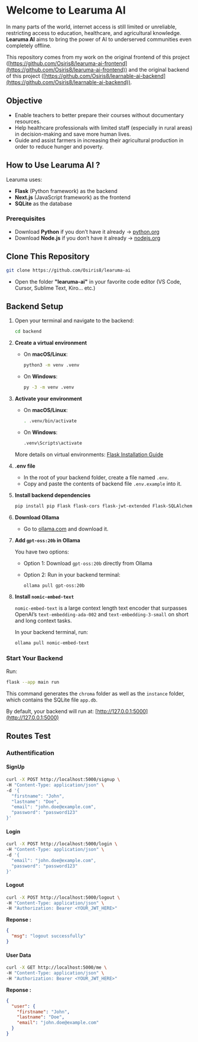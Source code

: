 # Welcome to Learuma AI

In many parts of the world, internet access is still limited or unreliable, restricting access to education, healthcare, and agricultural knowledge.  
**Learuma AI** aims to bring the power of AI to underserved communities even completely offline.

This repository comes from my work on the original frontend of this project ([https://github.com/Osiris8/learuma-ai-frontend](https://github.com/Osiris8/learuma-ai-frontend)) and the original backend of this project ([https://github.com/Osiris8/learnable-ai-backend](https://github.com/Osiris8/learnable-ai-backend)).

## Objective

- Enable teachers to better prepare their courses without documentary resources.
- Help healthcare professionals with limited staff (especially in rural areas) in decision-making and save more human lives.
- Guide and assist farmers in increasing their agricultural production in order to reduce hunger and poverty.

## How to Use Learuma AI ?

Learuma uses:

- **Flask** (Python framework) as the backend
- **Next.js** (JavaScript framework) as the frontend
- **SQLite** as the database

### Prerequisites

- Download **Python** if you don’t have it already → [python.org](https://www.python.org/)
- Download **Node.js** if you don’t have it already → [nodejs.org](https://nodejs.org/en)

## Clone This Repository

```bash
git clone https://github.com/Osiris8/learuma-ai
```

- Open the folder **"learuma-ai"** in your favorite code editor (VS Code, Cursor, Sublime Text, Kiro... etc.)

## Backend Setup

1. Open your terminal and navigate to the backend:

   ```bash
   cd backend
   ```

2. **Create a virtual environment**

   - On **macOS/Linux**:

     ```bash
     python3 -m venv .venv
     ```

   - On **Windows**:

     ```bash
     py -3 -m venv .venv
     ```

3. **Activate your environment**

   - On **macOS/Linux**:

     ```bash
     . .venv/bin/activate
     ```

   - On **Windows**:

     ```bash
     .venv\Scripts\activate
     ```

   More details on virtual environments: [Flask Installation Guide](https://flask.palletsprojects.com/en/stable/installation/)

4. **.env file**

   - In the root of your backend folder, create a file named `.env`.
   - Copy and paste the contents of backend file `.env.example` into it.

5. **Install backend dependencies**

   ```bash
   pip install pip Flask flask-cors flask-jwt-extended Flask-SQLAlchemy python-dotenv chromadb ollama pypdf
   ```

6. **Download Ollama**

   - Go to [ollama.com](https://ollama.com) and download it.

7. **Add `gpt-oss:20b` in Ollama**

   You have two options:

   - Option 1: Download `gpt-oss:20b` directly from Ollama
   - Option 2: Run in your backend terminal:

     ```bash
     ollama pull gpt-oss:20b
     ```

8. **Install `nomic-embed-text`**

   `nomic-embed-text` is a large context length text encoder that surpasses OpenAI’s `text-embedding-ada-002` and `text-embedding-3-small` on short and long context tasks.

   In your backend terminal, run:

   ```bash
   ollama pull nomic-embed-text
   ```

### Start Your Backend

Run:

```bash
flask --app main run
```

This command generates the `chroma` folder as well as the `instance` folder, which contains the SQLite file `app.db`.

By default, your backend will run at:
[http://127.0.0.1:5000](http://127.0.0.1:5000)

## Routes Test

### Authentification

#### SignUp

```bash
curl -X POST http://localhost:5000/signup \
-H "Content-Type: application/json" \
-d '{
  "firstname": "John",
  "lastname": "Doe",
  "email": "john.doe@example.com",
  "password": "password123"
}'

```

#### Login

```bash
curl -X POST http://localhost:5000/login \
-H "Content-Type: application/json" \
-d '{
  "email": "john.doe@example.com",
  "password": "password123"
}'
```

#### Logout

```bash
curl -X POST http://localhost:5000/logout \
-H "Content-Type: application/json" \
-H "Authorization: Bearer <YOUR_JWT_HERE>"
```

**Reponse :**

```json
{
  "msg": "logout successfully"
}
```

#### User Data

```bash
curl -X GET http://localhost:5000/me \
-H "Content-Type: application/json" \
-H "Authorization: Bearer <YOUR_JWT_HERE>"
```

**Reponse :**

```json
{
  "user": {
    "firstname": "John",
    "lastname": "Doe",
    "email": "john.doe@example.com"
  }
}
```
